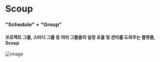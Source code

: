 # Scoup
### "Schedule" + "Group"
#### 프로젝트 그룹, 스터디 그룹 등 여러 그룹들의 일정 조율 및 관리를 도와주는 플랫폼, Scoup

![image](https://user-images.githubusercontent.com/68000537/144249168-2c017442-f1e4-4407-b6db-b9c62ce7fd86.png)
